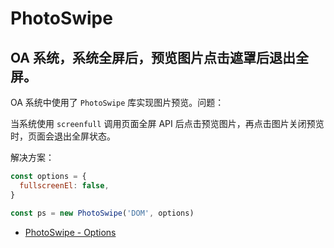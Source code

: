 # PhotoSwipe

## OA 系统，系统全屏后，预览图片点击遮罩后退出全屏。

OA 系统中使用了 `PhotoSwipe` 库实现图片预览。问题：

当系统使用 `screenfull` 调用页面全屏 API 后点击预览图片，再点击图片关闭预览时，页面会退出全屏状态。

解决方案：

```js
const options = {
  fullscreenEl: false,
}

const ps = new PhotoSwipe('DOM', options)
```

- [PhotoSwipe - Options](https://photoswipe.com/documentation/options.html)
